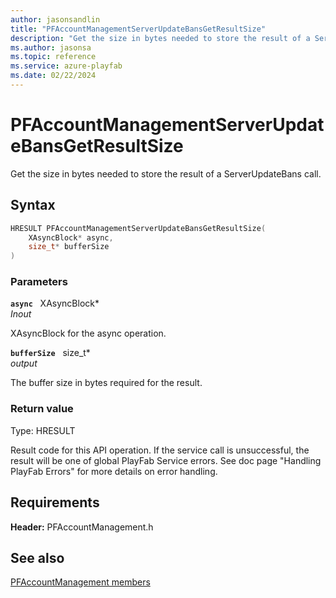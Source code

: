 ```yaml
---
author: jasonsandlin
title: "PFAccountManagementServerUpdateBansGetResultSize"
description: "Get the size in bytes needed to store the result of a ServerUpdateBans call."
ms.author: jasonsa
ms.topic: reference
ms.service: azure-playfab
ms.date: 02/22/2024
---
```


# PFAccountManagementServerUpdateBansGetResultSize  

Get the size in bytes needed to store the result of a ServerUpdateBans call.  

## Syntax  
  
```cpp
HRESULT PFAccountManagementServerUpdateBansGetResultSize(  
    XAsyncBlock* async,  
    size_t* bufferSize  
)  
```  
  
### Parameters  
  
**`async`** &nbsp; XAsyncBlock*  
*_Inout_*  
  
XAsyncBlock for the async operation.  
  
**`bufferSize`** &nbsp; size_t*  
*output*  
  
The buffer size in bytes required for the result.  
  
  
### Return value
Type: HRESULT
  
Result code for this API operation. If the service call is unsuccessful, the result will be one of global PlayFab Service errors. See doc page "Handling PlayFab Errors" for more details on error handling.
  
  
## Requirements  
  
**Header:** PFAccountManagement.h
  
## See also  
[PFAccountManagement members](../pfaccountmanagement_members.md)  

  
  
